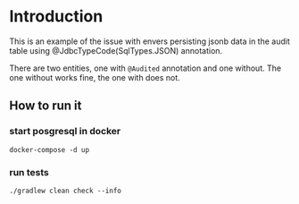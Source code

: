 # Introduction

This is an example of the issue with envers persisting jsonb data in the audit table using @JdbcTypeCode(SqlTypes.JSON)
annotation.

There are two entities, one with `@Audited` annotation and one without. The one without works fine, the one with does not.

## How to run it

### start posgresql in docker

```
docker-compose -d up
```

### run tests

```
./gradlew clean check --info
```




